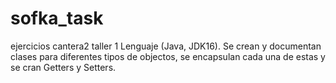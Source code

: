 # sofka_task
ejercicios cantera2
taller 1
Lenguaje (Java, JDK16).
Se crean y documentan clases para diferentes tipos de objectos, se encapsulan cada una de estas y se cran Getters y Setters.

